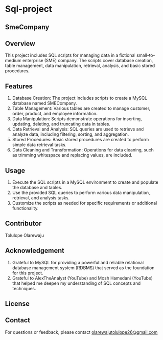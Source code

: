 # Sql-project

## SmeCompany

## Overview
This project includes SQL scripts for managing data in a fictional small-to-medium enterprise (SME) company. The scripts cover database creation, table management, data manipulation, retrieval, analysis, and basic stored procedures.

## Features
  1. Database Creation: The project includes scripts to create a MySQL database named SMECompany.
  2. Table Management: Various tables are created to manage customer, order, product, and employee information.
  3.  Data Manipulation: Scripts demonstrate operations for inserting, updating, deleting, and truncating data in tables.
  4. Data Retrieval and Analysis: SQL queries are used to retrieve and analyze data, including filtering, sorting, and aggregation.
  5. Stored Procedures: Basic stored procedures are created to perform simple data retrieval tasks.
  6. Data Cleaning and Transformation: Operations for data cleaning, such as trimming whitespace and replacing values, are included.

## Usage
1. Execute the SQL scripts in a MySQL environment to create and populate the database and tables.
2. Use the provided SQL queries to perform various data manipulation, retrieval, and analysis tasks.
3. Customize the scripts as needed for specific requirements or additional functionality.

## Contributor
Tolulope Olarewaju

## Acknowledgement 
1. Grateful to MySQL for providing a powerful and reliable relational database management system (RDBMS) that served as the foundation for this project.
2. Grateful to AlexTheAnalyst (YouTube) and Mosh Hamedani (YouTube) that helped me deepen my understanding of SQL concepts and techniques.

## License 

## Contact
For questions or feedback, please contact olarewajutolulope26@gmail.com
